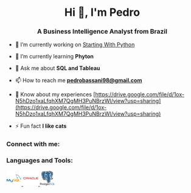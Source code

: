 <h1 align="center">Hi 👋, I'm Pedro</h1>
<h3 align="center">A Business Intelligence Analyst from Brazil</h3>

- 🔭 I’m currently working on [Starting With Python](https://github.com/PedroBassani/learningPhyton)

- 🌱 I’m currently learning **Phyton**

- 💬 Ask me about **SQL and Tableau**

- 📫 How to reach me **pedrobassani98@gmail.com**

- 📄 Know about my experiences [https://drive.google.com/file/d/1ox-N5hDzo1xaLfqhXM7QgMH3PuNBrzWl/view?usp=sharing](https://drive.google.com/file/d/1ox-N5hDzo1xaLfqhXM7QgMH3PuNBrzWl/view?usp=sharing)

- ⚡ Fun fact **I like cats**

<h3 align="left">Connect with me:</h3>
<p align="left">
</p>

<h3 align="left">Languages and Tools:</h3>
<p align="left"> <a href="https://www.mysql.com/" target="_blank" rel="noreferrer"> <img src="https://raw.githubusercontent.com/devicons/devicon/master/icons/mysql/mysql-original-wordmark.svg" alt="mysql" width="40" height="40"/> </a> <a href="https://www.oracle.com/" target="_blank" rel="noreferrer"> <img src="https://raw.githubusercontent.com/devicons/devicon/master/icons/oracle/oracle-original.svg" alt="oracle" width="40" height="40"/> </a> <a href="https://www.postgresql.org" target="_blank" rel="noreferrer"> <img src="https://raw.githubusercontent.com/devicons/devicon/master/icons/postgresql/postgresql-original-wordmark.svg" alt="postgresql" width="40" height="40"/> </a> </p>
